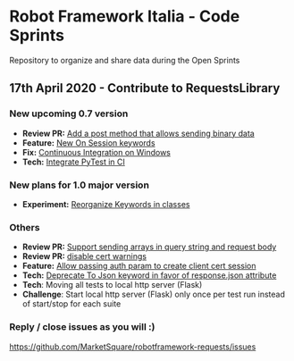 # Robot Framework Italia - Code Sprints
Repository to organize and share data during the Open Sprints

## 17th April 2020 - Contribute to RequestsLibrary
### New upcoming 0.7 version
- **Review PR:** [Add a post method that allows sending binary data ](https://github.com/MarketSquare/robotframework-requests/pull/224)
- **Feature:** [New On Session keywords](https://github.com/MarketSquare/robotframework-requests/issues/276)
- **Fix:** [Continuous Integration on Windows](https://github.com/MarketSquare/robotframework-requests/issues/271)
- **Tech:** [Integrate PyTest in CI](https://github.com/MarketSquare/robotframework-requests/issues/277)

### New plans for 1.0 major version
- **Experiment:** [Reorganize Keywords in classes](https://github.com/MarketSquare/robotframework-requests/issues/270)

### Others
- **Review PR:** [Support sending arrays in query string and request body](https://github.com/MarketSquare/robotframework-requests/pull/220)
- **Review PR:** [disable cert warnings](https://github.com/MarketSquare/robotframework-requests/pull/209)
- **Feature:** [Allow passing auth param to create client cert session](https://github.com/MarketSquare/robotframework-requests/issues/245)
- **Tech:** [Deprecate To Json keyword in favor of response.json attribute](https://github.com/MarketSquare/robotframework-requests/issues/219)
- **Tech**: Moving all tests to local http server (Flask)
- **Challenge**: Start local http server (Flask) only once per test run instead of start/stop for each suite

### Reply / close issues as you will :)
https://github.com/MarketSquare/robotframework-requests/issues
